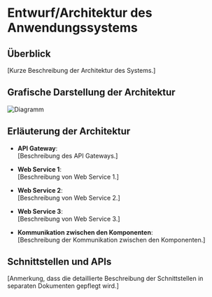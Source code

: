 # Entwurf/Architektur des Anwendungssystems

## Überblick
[Kurze Beschreibung der Architektur des Systems.]

## Grafische Darstellung der Architektur
![Diagramm]("Dateipfad")

## Erläuterung der Architektur

- **API Gateway**:  
  [Beschreibung des API Gateways.]

- **Web Service 1**:  
  [Beschreibung von Web Service 1.]

- **Web Service 2**:  
  [Beschreibung von Web Service 2.]

- **Web Service 3**:  
  [Beschreibung von Web Service 3.]

- **Kommunikation zwischen den Komponenten**:  
  [Beschreibung der Kommunikation zwischen den Komponenten.]

## Schnittstellen und APIs
[Anmerkung, dass die detaillierte Beschreibung der Schnittstellen in separaten Dokumenten gepflegt wird.]
